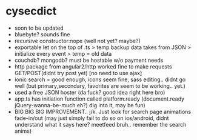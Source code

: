 # cysecdict
- soon to be updated
- bluebyte? sounds fine
- recursive constructor:nope (well not yet? maybe?)
- exportable let on the top of .ts > temp backup data takes from JSON > initialize every event > temp = old data
- couchdb? mongodb? must be hostable w/o payment needs
- http package from angular2/http worked fine to make requests GET/POST(didnt try post yet) [no need to use ajax]
- ionic search = good enough, icons seem fine, sass editing.. didnt go well (but primary,secondary, favorites are seem to be working.. yet.)
- used a free JSON hoster (da fuck? good idea right here bro)
- app.ts has initiation function called platform.ready (document.ready jQuery-wanna-be-much eh?) dig into it, may be fun)
- BIG BIG BIG IMPROVEMENT.. j/k. Just look for search page animations fade-in/out (may just simply fail to do so on ios/android, didnt understand what it says here? meetfeed bruh.. remember the search anims)
